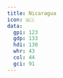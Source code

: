 ```yaml
---
title: Nicaragua
icon: 🇳🇮
data:
  gpi: 123
  gdp: 133
  hdi: 130
  whr: 43
  col: 44
  gci: 91
---
```

